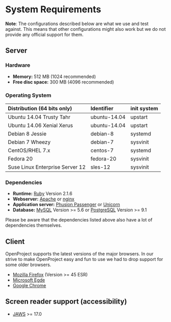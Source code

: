 # System Requirements

__Note__: The configurations described below are what we use and test against.
This means that other configurations might also work but we do not
provide any official support for them.

## Server

### Hardware

* __Memory:__ 512 MB (1024 recommended)
* __Free disc space:__ 300 MB (4096 recommended)

### Operating System

| Distribution (64 bits only)     | Identifier   | init system |
| :------------------------------ | :----------- | :---------- |
| Ubuntu 14.04 Trusty Tahr        | ubuntu-14.04 | upstart     |
| Ubuntu 14.06 Xenial Xerus       | ubuntu-14.04 | upstart     |
| Debian 8 Jessie                 | debian-8     | systemd     |
| Debian 7 Wheezy                 | debian-7     | sysvinit    |
| CentOS/RHEL 7.x                 | centos-7     | systemd     |
| Fedora 20                       | fedora-20    | sysvinit    |
| Suse Linux Enterprise Server 12 | sles-12      | sysvinit    |

### Dependencies

* __Runtime:__ [Ruby](https://www.ruby-lang.org/en/) Version 2.1.6
* __Webserver:__ [Apache](http://httpd.apache.org/)
  or [nginx](http://nginx.org/en/docs/)
* __Application server:__ [Phusion Passenger](https://www.phusionpassenger.com/)
  or [Unicorn](http://unicorn.bogomips.org/)
* __Database:__ [MySQL](https://www.mysql.com/) Version >= 5.6
  or [PostgreSQL](http://www.postgresql.org/) Version >= 9.1

Please be aware that the dependencies listed above also have a lot of
dependencies themselves.

## Client

OpenProject supports the latest versions of the major browsers. In our
strive to make OpenProject easy and fun to use we had to drop support
for some older browsers.

* [Mozilla Firefox](https://www.mozilla.org/en-US/firefox/products/) (Version >= 45 ESR)
* [Microsoft Egde](https://www.microsoft.com/de-de/windows/microsoft-edge)
* [Google Chrome](https://www.google.com/chrome/browser/desktop/)

## Screen reader support (accessibility)

* [JAWS](http://www.freedomscientific.com/Products/Blindness/JAWS) >= 17.0
